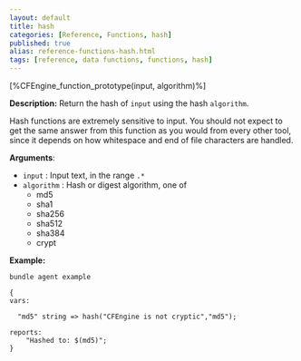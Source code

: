 ```yaml
---
layout: default
title: hash
categories: [Reference, Functions, hash]
published: true
alias: reference-functions-hash.html
tags: [reference, data functions, functions, hash]
---
```


[%CFEngine_function_prototype(input, algorithm)%]

**Description:** Return the hash of `input` using the hash `algorithm`.

Hash functions are extremely sensitive to input. You should not expect
to get the same answer from this function as you would from every other
tool, since it depends on how whitespace and end of file characters are
handled.

**Arguments**:

* `input` : Input text, in the range `.*`
* `algorithm` : Hash or digest algorithm, one of
  * md5
  * sha1
  * sha256
  * sha512
  * sha384
  * crypt   

**Example:**

```cf3
bundle agent example

{     
vars:

  "md5" string => hash("CFEngine is not cryptic","md5");

reports:
    "Hashed to: $(md5)";
}
```

